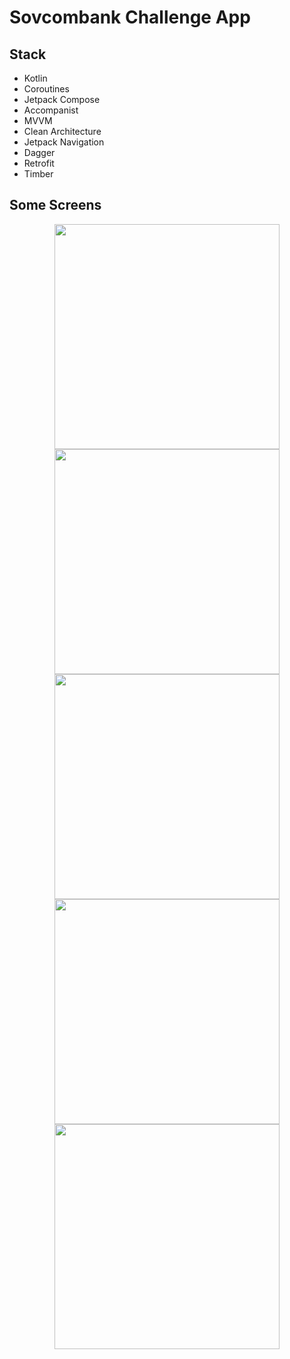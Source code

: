 # Sovcombank Challenge App

## Stack

- Kotlin
- Coroutines
- Jetpack Compose
- Accompanist
- MVVM
- Clean Architecture
- Jetpack Navigation
- Dagger
- Retrofit
- Timber

## Some Screens

<p align="center">
  <img src=https://user-images.githubusercontent.com/63148392/202938090-3c7687b0-2ba0-4fc3-9c34-5990512a9b66.png width=360>
  <img src=https://user-images.githubusercontent.com/63148392/202938129-ad196cbc-9348-4f58-adf0-961eb368b2f6.png width=360>
  <img src=https://user-images.githubusercontent.com/63148392/202938164-12ca87ee-4980-45a2-aed3-93cf1f3eb0f6.png width=360>
  <img src=https://user-images.githubusercontent.com/63148392/202938223-7fb07238-7cca-434c-bbe4-cbafec176497.png width=360>
  <img src=https://user-images.githubusercontent.com/63148392/202938265-e47fb8a8-15ec-4502-9feb-9640a37976d5.png width=360> 
</p>
